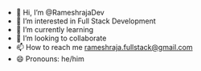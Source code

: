 - 👋 Hi, I’m @RameshrajaDev
- 👀 I’m interested in Full Stack Development
- 🌱 I’m currently learning
- 💞️ I’m looking to collaborate
- 📫 How to reach me rameshraja.fullstack@gmail.com
- 😄 Pronouns: he/him

<!---
RameshrajaDev/RameshrajaDev is a ✨ special ✨ repository because its `README.md` (this file) appears on your GitHub profile.
You can click the Preview link to take a look at your changes.
--->
